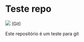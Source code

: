 # Teste repo

<img src = https://pt.wikipedia.org/wiki/Git#/media/Ficheiro:Git-logo.svg> (Git)

Este repositório é um teste para git
